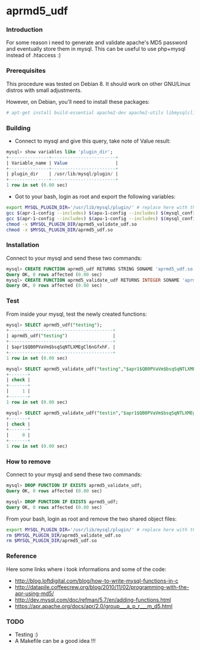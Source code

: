 # aprmd5_udf

### Introduction
For some reason i need to generate and validate apache's MD5 password and eventually store them in mysql. 
This can be useful to use php+mysql instead of .htaccess :)

### Prerequisites
This procedure was tested on Debian 8. It should work on other GNU/Linux distros with small adjustments.

However, on Debian, you'll need to install these packages:
```sh
# apt-get install build-essential apache2-dev apache2-utils libmysqlclient-dev git
```

### Building

- Connect to mysql and give this query, take note of Value result:
```sql
mysql> show variables like 'plugin_dir';
+---------------+------------------------+
| Variable_name | Value                  |
+---------------+------------------------+
| plugin_dir    | /usr/lib/mysql/plugin/ |
+---------------+------------------------+
1 row in set (0.00 sec)
```
- Got to your bash, login as root and export the following variables:

```sh
export MYSQL_PLUGIN_DIR='/usr/lib/mysql/plugin/' # replace here with the variable value
gcc $(apr-1-config --includes) $(apu-1-config --includes) $(mysql_config --cflags) -shared -fPIC -o $MYSQL_PLUGIN_DIR/aprmd5_validate_udf.so aprmd5_validate_udf.c $(apr-1-config --libs --link-ld) $(apu-1-config --libs --link-ld)
gcc $(apr-1-config --includes) $(apu-1-config --includes) $(mysql_config --cflags) -shared -fPIC -o $MYSQL_PLUGIN_DIR/aprmd5_udf.so aprmd5_udf.c $(apr-1-config --libs --link-ld) $(apu-1-config --libs --link-ld)
chmod -x $MYSQL_PLUGIN_DIR/aprmd5_validate_udf.so
chmod -x $MYSQL_PLUGIN_DIR/aprmd5_udf.so
```

### Installation
Connect to your mysql and send these two commands:
```sql
mysql> CREATE FUNCTION aprmd5_udf RETURNS STRING SONAME 'aprmd5_udf.so';
Query OK, 0 rows affected (0.00 sec)
mysql> CREATE FUNCTION aprmd5_validate_udf RETURNS INTEGER SONAME 'aprmd5_validate_udf.so';
Query OK, 0 rows affected (0.00 sec)
```

### Test
From inside your mysql, test the newly created functions:
```sql
mysql> SELECT aprmd5_udf("testing");
+---------------------------------------+
| aprmd5_udf("testing")                 |
+---------------------------------------+
| $apr1$QB0PVaVm$bsqSqNTLXMEgCl6nGfxhF. |
+---------------------------------------+
1 row in set (0.00 sec)

mysql> SELECT aprmd5_validate_udf("testing","$apr1$QB0PVaVm$bsqSqNTLXMEgCl6nGfxhF.") AS `check`;
+-------+
| check |
+-------+
|     1 |
+-------+
1 row in set (0.00 sec)

mysql> SELECT aprmd5_validate_udf("testin","$apr1$QB0PVaVm$bsqSqNTLXMEgCl6nGfxhF.") AS `check`;
+-------+
| check |
+-------+
|     0 |
+-------+
1 row in set (0.00 sec)
```

### How to remove
Connect to your mysql and send these two commands:
```sql
mysql> DROP FUNCTION IF EXISTS aprmd5_validate_udf;
Query OK, 0 rows affected (0.00 sec)

mysql> DROP FUNCTION IF EXISTS aprmd5_udf;
Query OK, 0 rows affected (0.00 sec)
```

From your bash, login as root and remove the two shared object files:
```sh
export MYSQL_PLUGIN_DIR='/usr/lib/mysql/plugin/' # replace here with the variable value
rm $MYSQL_PLUGIN_DIR/aprmd5_validate_udf.so
rm $MYSQL_PLUGIN_DIR/aprmd5_udf.so
```

### Reference
Here some links where i took informations and some of the code:

- http://blog.loftdigital.com/blog/how-to-write-mysql-functions-in-c
- http://datapile.coffeecrew.org/blog/2010/11/02/programming-with-the-apr-using-md5/
- http://dev.mysql.com/doc/refman/5.7/en/adding-functions.html
- https://apr.apache.org/docs/apr/2.0/group___a_p_r___m_d5.html

### TODO
- Testing :)
- A Makefile can be a good idea !!!

